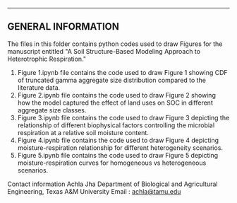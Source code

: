 -------------------------
GENERAL INFORMATION
-------------------------
The files in this folder contains python codes used to draw Figures for the manuscript entitled "A Soil Structure-Based Modeling Approach to Heterotrophic Respiration."
1. Figure 1.ipynb file contains the code used to draw Figure 1 showing CDF of truncated gamma aggregate size distribution compared to the literature data.
2. Figure 2.ipynb file contains the code used to draw Figure 2 showing how the model captured the effect of land uses on SOC in different aggregate size classes.
3. Figure 3.ipynb file contains the code used to draw Figure 3 depicting the relationship of different biophysical factors controlling the microbial respiration at a relative soil moisture content.  
4. Figure 4.ipynb file contains the code used to draw Figure 4 depicting moisture-respiration relationship for different heterogeneity scenarios.
5. Figure 5.ipynb file contains the code used to draw Figure 5 depicting moisture-respiration curves for homogeneous vs heterogeneous scenarios.

Contact information
Achla Jha
Department of Biological and Agricultural Engineering, Texas A&M University
Email : achla@tamu.edu
